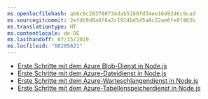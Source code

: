 ```yaml
---
ms.openlocfilehash: ab6c0c283780734dab5189fd34ee1649246c9cad
ms.sourcegitcommit: 2efdb9d8a8f8a2c1914bd545a8c22ae6fe0f463b
ms.translationtype: HT
ms.contentlocale: de-DE
ms.lasthandoff: 07/15/2019
ms.locfileid: "68285621"
---
```


* [Erste Schritte mit dem Azure Blob-Dienst in Node.js](https://azure.microsoft.com/resources/samples/storage-blob-node-getting-started/)
* [Erste Schritte mit dem Azure-Dateidienst in Node.js](https://azure.microsoft.com/resources/samples/storage-file-node-getting-started/)
* [Erste Schritte mit dem Azure-Warteschlangendienst in Node.js](https://azure.microsoft.com/resources/samples/storage-queue-node-getting-started/)
* [Erste Schritte mit dem Azure-Tabellenspeicherdienst in Node.js](https://azure.microsoft.com/resources/samples/storage-table-node-getting-started/)
